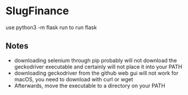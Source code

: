 # SlugFinance
use python3 -m flask run to run flask

## Notes

- downloading selenium through pip probably will not download the geckodriver executable and certainly will not place it into your PATH
- downloading geckodriver from the github web gui will not work for macOS, you need to download with curl or wget
- Afterwards, move the executable to a directory on your PATH
